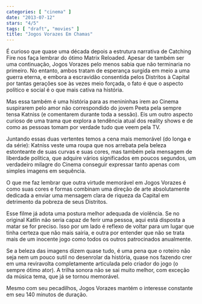 ```yaml
---
categories: [ "cinema" ]
date: "2013-07-12"
stars: "4/5"
tags: [ "draft", "movies" ]
title: "Jogos Vorazes Em Chamas"
---
```

É curioso que quase uma década depois a estrutura narrativa de Catching
Fire nos faça lembrar do ótimo Matrix Reloaded. Apesar de também ser
uma continuação, Jogos Vorazes pelo menos sabia que não terminaria
no primeiro. No entanto, ambos tratam de esperança surgida em meio a
uma guerra eterna, e embora a escravidão consentida pelos Distritos
à Capital por tantas gerações soe às vezes meio forçada, o fato é
que o aspecto político e social é o que mais cativa na história.

Mas essa também é uma história para as menininhas irem ao Cinema
suspirarem pelo amor não correspondido do jovem Peeta pela sempre tensa
Katniss (e comentarem durante toda a sessão). Eis um outro aspecto
curioso de uma trama que explora a tendência atual dos reality shows
e de como as pessoas tomam por verdade tudo que veem pela TV.

Juntando essas duas vertentes temos a cena mais memorável (do longa
e da série): Katniss veste uma roupa que nos arrebata pela beleza
estonteante de suas curvas e suas cores, mas também pela mensagem de
liberdade política, que adquire vários significados em poucos segundos,
um verdadeiro milagre do Cinema conseguir expressar tanto apenas com
simples imagens em sequência.

O que me faz lembrar que outra virtude memorável em Jogos Vorazes é
como suas cores e formas combinam uma direção de arte absolutamente
dedicada a enviar uma mensagem clara de riqueza da Capital em detrimento
da pobreza de seus Distritos.

Esse filme já adota uma postura melhor adequada de violência. Se no
original Katlin não seria capaz de ferir uma pessoa, aqui está disposta
a matar se for preciso. Isso por um lado é reflexo de voltar para um
lugar que tinha certeza que não mais sairia, e outra por entender que
não se trata mais de um inocente jogo como todos os outros patrocinados
anualmente.

Se a beleza das imagens dizem quase tudo, é uma pena que o roteiro não
seja nem um pouco sutil no desenrolar da história, quase nos fazendo
crer em uma reviravolta completamente articulada pelo criador do jogo
(o sempre ótimo ator). A trilha sonora não se sai muito melhor, com
exceção da música tema, que já se tornou memorável.

Mesmo com seu pecadilhos, Jogos Vorazes mantém o interesse constante
em seu 140 minutos de duração.
